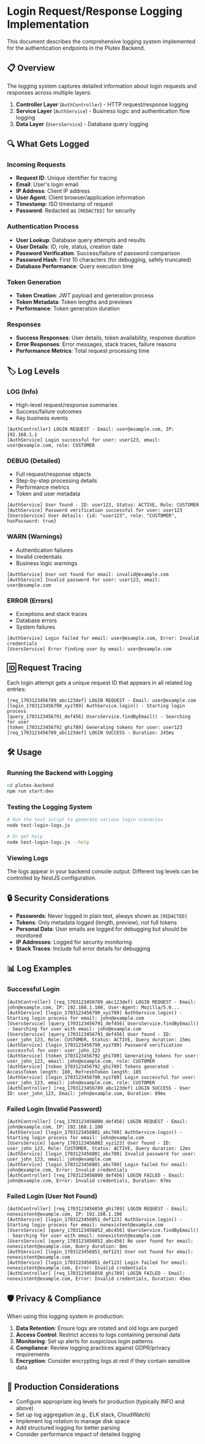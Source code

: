 # Login Request/Response Logging Implementation

This document describes the comprehensive logging system implemented for the authentication endpoints in the Plutex Backend.

## 📋 Overview

The logging system captures detailed information about login requests and responses across multiple layers:

1. **Controller Layer** (`AuthController`) - HTTP request/response logging
2. **Service Layer** (`AuthService`) - Business logic and authentication flow logging  
3. **Data Layer** (`UsersService`) - Database query logging

## 🔍 What Gets Logged

### Incoming Requests
- **Request ID**: Unique identifier for tracing
- **Email**: User's login email
- **IP Address**: Client IP address
- **User Agent**: Client browser/application information
- **Timestamp**: ISO timestamp of request
- **Password**: Redacted as `[REDACTED]` for security

### Authentication Process
- **User Lookup**: Database query attempts and results
- **User Details**: ID, role, status, creation date
- **Password Verification**: Success/failure of password comparison
- **Password Hash**: First 10 characters (for debugging, safely truncated)
- **Database Performance**: Query execution time

### Token Generation
- **Token Creation**: JWT payload and generation process
- **Token Metadata**: Token lengths and previews
- **Performance**: Token generation duration

### Responses
- **Success Responses**: User details, token availability, response duration
- **Error Responses**: Error messages, stack traces, failure reasons
- **Performance Metrics**: Total request processing time

## 🏷️ Log Levels

### LOG (Info)
- High-level request/response summaries
- Success/failure outcomes
- Key business events

```
[AuthController] LOGIN REQUEST - Email: user@example.com, IP: 192.168.1.1
[AuthService] Login successful for user: user123, email: user@example.com, role: CUSTOMER
```

### DEBUG (Detailed)
- Full request/response objects
- Step-by-step processing details
- Performance metrics
- Token and user metadata

```
[AuthService] User found - ID: user123, Status: ACTIVE, Role: CUSTOMER
[AuthService] Password verification successful for user: user123
[UsersService] User details: {id: "user123", role: "CUSTOMER", hasPassword: true}
```

### WARN (Warnings)
- Authentication failures
- Invalid credentials
- Business logic warnings

```
[AuthService] User not found for email: invalid@example.com
[AuthService] Invalid password for user: user123, email: user@example.com
```

### ERROR (Errors)
- Exceptions and stack traces
- Database errors
- System failures

```
[AuthService] Login failed for email: user@example.com, Error: Invalid credentials
[UsersService] Error finding user by email: user@example.com
```

## 🆔 Request Tracing

Each login attempt gets a unique request ID that appears in all related log entries:

```
[req_1703123456789_abc123def] LOGIN REQUEST - Email: user@example.com
[login_1703123456790_xyz789] AuthService.login() - Starting login process
[query_1703123456791_def456] UsersService.findByEmail() - Searching for user
[token_1703123456792_ghi789] Generating tokens for user: user123
[req_1703123456789_abc123def] LOGIN SUCCESS - Duration: 245ms
```

## 🛠️ Usage

### Running the Backend with Logging
```bash
cd plutex-backend
npm run start:dev
```

### Testing the Logging System
```bash
# Run the test script to generate various login scenarios
node test-login-logs.js

# Or get help
node test-login-logs.js --help
```

### Viewing Logs
The logs appear in your backend console output. Different log levels can be controlled by NestJS configuration.

## 🔒 Security Considerations

- **Passwords**: Never logged in plain text, always shown as `[REDACTED]`
- **Tokens**: Only metadata logged (length, preview), not full tokens
- **Personal Data**: User emails are logged for debugging but should be monitored
- **IP Addresses**: Logged for security monitoring
- **Stack Traces**: Include full error details for debugging

## 📊 Log Examples

### Successful Login
```
[AuthController] [req_1703123456789_abc123def] LOGIN REQUEST - Email: john@example.com, IP: 192.168.1.100, User-Agent: Mozilla/5.0...
[AuthService] [login_1703123456790_xyz789] AuthService.login() - Starting login process for email: john@example.com
[UsersService] [query_1703123456791_def456] UsersService.findByEmail() - Searching for user with email: john@example.com  
[UsersService] [query_1703123456791_def456] User found - ID: user_john_123, Role: CUSTOMER, Status: ACTIVE, Query duration: 15ms
[AuthService] [login_1703123456790_xyz789] Password verification successful for user: user_john_123
[AuthService] [token_1703123456792_ghi789] Generating tokens for user: user_john_123, email: john@example.com, role: CUSTOMER
[AuthService] [token_1703123456792_ghi789] Tokens generated - AccessToken length: 180, RefreshToken length: 185
[AuthService] [login_1703123456790_xyz789] Login successful for user: user_john_123, email: john@example.com, role: CUSTOMER
[AuthController] [req_1703123456789_abc123def] LOGIN SUCCESS - User ID: user_john_123, Email: john@example.com, Duration: 89ms
```

### Failed Login (Invalid Password)
```
[AuthController] [req_1703123456800_def456] LOGIN REQUEST - Email: john@example.com, IP: 192.168.1.100
[AuthService] [login_1703123456801_abc789] AuthService.login() - Starting login process for email: john@example.com
[UsersService] [query_1703123456802_xyz123] User found - ID: user_john_123, Role: CUSTOMER, Status: ACTIVE, Query duration: 12ms  
[AuthService] [login_1703123456801_abc789] Invalid password for user: user_john_123, email: john@example.com
[AuthService] [login_1703123456801_abc789] Login failed for email: john@example.com, Error: Invalid credentials
[AuthController] [req_1703123456800_def456] LOGIN FAILED - Email: john@example.com, Error: Invalid credentials, Duration: 67ms
```

### Failed Login (User Not Found)
```
[AuthController] [req_1703123456850_ghi789] LOGIN REQUEST - Email: nonexistent@example.com, IP: 192.168.1.100
[AuthService] [login_1703123456851_def123] AuthService.login() - Starting login process for email: nonexistent@example.com
[UsersService] [query_1703123456852_abc456] UsersService.findByEmail() - Searching for user with email: nonexistent@example.com
[UsersService] [query_1703123456852_abc456] No user found for email: nonexistent@example.com, Query duration: 8ms
[AuthService] [login_1703123456851_def123] User not found for email: nonexistent@example.com
[AuthService] [login_1703123456851_def123] Login failed for email: nonexistent@example.com, Error: Invalid credentials  
[AuthController] [req_1703123456850_ghi789] LOGIN FAILED - Email: nonexistent@example.com, Error: Invalid credentials, Duration: 45ms
```

## 🛡️ Privacy & Compliance

When using this logging system in production:

1. **Data Retention**: Ensure logs are rotated and old logs are purged
2. **Access Control**: Restrict access to logs containing personal data
3. **Monitoring**: Set up alerts for suspicious login patterns
4. **Compliance**: Review logging practices against GDPR/privacy requirements
5. **Encryption**: Consider encrypting logs at rest if they contain sensitive data

## 🚀 Production Considerations

- Configure appropriate log levels for production (typically INFO and above)
- Set up log aggregation (e.g., ELK stack, CloudWatch)
- Implement log rotation to manage disk space
- Add structured logging for better parsing
- Consider performance impact of detailed logging